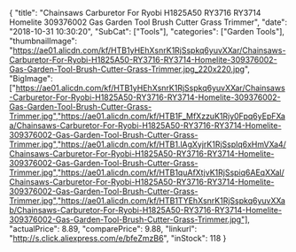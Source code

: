 {
	"title": "Chainsaws Carburetor For Ryobi H1825A50 RY3716 RY3714 Homelite 309376002 Gas Garden Tool Brush Cutter Grass Trimmer",
	"date": "2018-10-31 10:30:20",
	"SubCat": ["Tools"],
	"categories": ["Garden Tools"],
	"thumbnailImage": "https://ae01.alicdn.com/kf/HTB1yHEhXsnrK1RjSspkq6yuvXXar/Chainsaws-Carburetor-For-Ryobi-H1825A50-RY3716-RY3714-Homelite-309376002-Gas-Garden-Tool-Brush-Cutter-Grass-Trimmer.jpg_220x220.jpg",
	"BigImage": ["https://ae01.alicdn.com/kf/HTB1yHEhXsnrK1RjSspkq6yuvXXar/Chainsaws-Carburetor-For-Ryobi-H1825A50-RY3716-RY3714-Homelite-309376002-Gas-Garden-Tool-Brush-Cutter-Grass-Trimmer.jpg","https://ae01.alicdn.com/kf/HTB1F_MfXzzuK1Rjy0Fpq6yEpFXaa/Chainsaws-Carburetor-For-Ryobi-H1825A50-RY3716-RY3714-Homelite-309376002-Gas-Garden-Tool-Brush-Cutter-Grass-Trimmer.jpg","https://ae01.alicdn.com/kf/HTB1.lAgXyjrK1RjSsplq6xHmVXa4/Chainsaws-Carburetor-For-Ryobi-H1825A50-RY3716-RY3714-Homelite-309376002-Gas-Garden-Tool-Brush-Cutter-Grass-Trimmer.jpg","https://ae01.alicdn.com/kf/HTB1quAfXtjvK1RjSspiq6AEqXXal/Chainsaws-Carburetor-For-Ryobi-H1825A50-RY3716-RY3714-Homelite-309376002-Gas-Garden-Tool-Brush-Cutter-Grass-Trimmer.jpg","https://ae01.alicdn.com/kf/HTB1TYEhXsnrK1RjSspkq6yuvXXab/Chainsaws-Carburetor-For-Ryobi-H1825A50-RY3716-RY3714-Homelite-309376002-Gas-Garden-Tool-Brush-Cutter-Grass-Trimmer.jpg"],
	"actualPrice": 8.89,
	"comparePrice": 9.88,
	"linkurl": "http://s.click.aliexpress.com/e/bfeZmzB6",
	"inStock": 118
}
